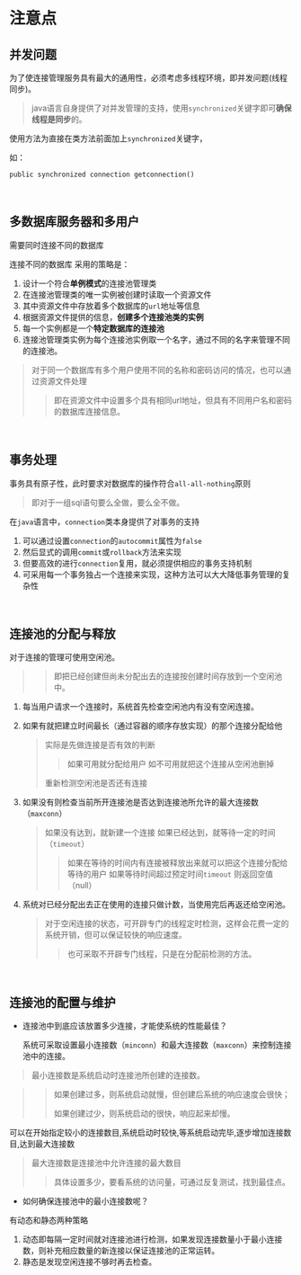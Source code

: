 # 注意点

## 并发问题

为了使连接管理服务具有最大的通用性，必须考虑多线程环境，即并发问题(线程同步)。

> java语言自身提供了对并发管理的支持，使用`synchronized`关键字即可**确保线程是同步**的。

使用方法为直接在类方法前面加上`synchronized`关键字，

如：

`public synchronized connection getconnection()`

 
## 多数据库服务器和多用户

需要同时连接不同的数据库

连接不同的数据库
采用的策略是：
1. 设计一个符合**单例模式**的连接池管理类
2. 在连接池管理类的唯一实例被创建时读取一个资源文件
3. 其中资源文件中存放着多个数据库的`url`地址等信息
4. 根据资源文件提供的信息，**创建多个连接池类的实例**
5. 每一个实例都是一个**特定数据库的连接池**
6. 连接池管理类实例为每个连接池实例取一个名字，通过不同的名字来管理不同的连接池。

> 对于同一个数据库有多个用户使用不同的名称和密码访问的情况，也可以通过资源文件处理
>> 即在资源文件中设置多个具有相同url地址，但具有不同用户名和密码的数据库连接信息。

 

## 事务处理

事务具有原子性，此时要求对数据库的操作符合`all-all-nothing`原则
 > 即对于一组sql语句要么全做，要么全不做。

在`java`语言中，`connection`类本身提供了对事务的支持
1. 可以通过设置`connection`的`autocommit`属性为`false`
2. 然后显式的调用`commit`或`rollback`方法来实现
3. 但要高效的进行`connection`复用，就必须提供相应的事务支持机制
4. 可采用每一个事务独占一个连接来实现，这种方法可以大大降低事务管理的复杂性

 

## 连接池的分配与释放

对于连接的管理可使用空闲池。
>> 即把已经创建但尚未分配出去的连接按创建时间存放到一个空闲池中。

1. 每当用户请求一个连接时，系统首先检查空闲池内有没有空闲连接。
2. 如果有就把建立时间最长（通过容器的顺序存放实现）的那个连接分配给他
    > 实际是先做连接是否有效的判断
    >> 如果可用就分配给用户
    >> 如不可用就把这个连接从空闲池删掉
    >
    > 重新检测空闲池是否还有连接
3. 如果没有则检查当前所开连接池是否达到连接池所允许的最大连接数（`maxconn`）
    > 如果没有达到，就新建一个连接
    > 如果已经达到，就等待一定的时间（`timeout`）
    > > 如果在等待的时间内有连接被释放出来就可以把这个连接分配给等待的用户
    > > 如果等待时间超过预定时间`timeout` 则返回空值（null）

4. 系统对已经分配出去正在使用的连接只做计数，当使用完后再返还给空闲池。
    > 对于空闲连接的状态，可开辟专门的线程定时检测，这样会花费一定的系统开销，但可以保证较快的响应速度。
    >> 也可采取不开辟专门线程，只是在分配前检测的方法。

 

## 连接池的配置与维护

+ 连接池中到底应该放置多少连接，才能使系统的性能最佳？

    系统可采取设置最小连接数（`minconn`）和最大连接数（`maxconn`）来控制连接池中的连接。
    
> 最小连接数是系统启动时连接池所创建的连接数。

>> 如果创建过多，则系统启动就慢，但创建后系统的响应速度会很快；
>>
>> 如果创建过少，则系统启动的很快，响应起来却慢。

可以在开始指定较小的连接数目,系统启动时较快,等系统启动完毕,逐步增加连接数目,达到最大连接数

> 最大连接数是连接池中允许连接的最大数目
>> 具体设置多少，要看系统的访问量，可通过反复测试，找到最佳点。

+ 如何确保连接池中的最小连接数呢？

有动态和静态两种策略

1. 动态即每隔一定时间就对连接池进行检测，如果发现连接数量小于最小连接数，则补充相应数量的新连接以保证连接池的正常运转。
2. 静态是发现空闲连接不够时再去检查。

